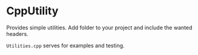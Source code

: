 # CppUtility
Provides simple utilities. Add folder to your project and include the wanted headers.

`Utilities.cpp` serves for examples and testing.

